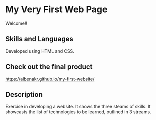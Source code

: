 # My Very First Web Page

Welcome!!

## Skills and Languages
Developed using HTML and CSS.

## Check out the final product

https://albenakr.github.io/my-first-website/

## Description
Exercise in developing a website. It shows the three steams of skills. 
It showcasts the list of technologies to be learned, outlined in 3 streams. 

